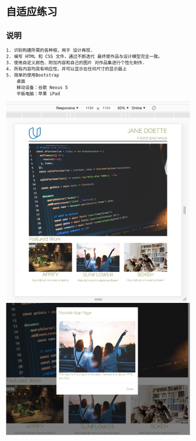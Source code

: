 # 自适应练习

## 说明

    1. 识别构建所需的各种框，用于 设计再现.
    2. 编写 HTML 和 CSS 文件，通过不断迭代 最终使作品与设计模型完全一致。
    3. 使用自定义颜色、附加内容和自己的图片 对作品集进行个性化制作.
    4. 所有内容均具有响应性，并可以显示在任何尺寸的显示器上
    5. 简单的使用Bootstrap
        桌面
        移动设备：谷歌 Nexus 5
        平板电脑：苹果 iPad


![russell](img/showPicture2.jpg)
![russell](img/showPicture.jpg)
